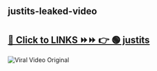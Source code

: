 
 ## justits-leaked-video 

# <h2><a href="https://clipsfans.com/justits&ref=git">🔗 Click to LINKS ⏩⏩ 👉 🟢 justits </a></h2>

<a href="https://clipsfans.com/justits&ref=git" rel="nofollow" data-target="animated-image.originalLink"><img src="https://i.ibb.co.com/xMMVF88/686577567.gif" alt="Viral Video Original" style="max-width: 100%; display: inline-block;" data-target="animated-image.originalImage"></a>
